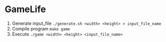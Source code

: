 # GameLife

1. Generate input_file `./generate.sh <width> <height> > input_file_name`
2. Compile program `make game`
3. Execute `./game <width> <height> <input_file_name> `
